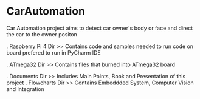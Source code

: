 # CarAutomation
Car Automation project aims to detect car owner's body or face and direct the car to the owner positon

. Raspberry Pi 4 Dir >> Contains code and samples needed to run code on board prefered to run in PyCharm IDE

. ATmega32 Dir >> Contains files that burned into ATmega32 board

. Documents Dir >> Includes Main Points, Book and Presentation of this project
    . Flowcharts Dir >> Contains Embeddded System, Computer Vision and Integration
